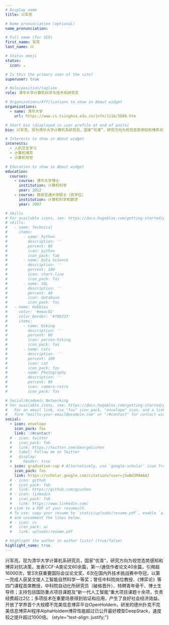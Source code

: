 ```yaml
---
# Display name
title: 兴军亮

# Name pronunciation (optional)
name_pronunciation: 

# Full name (for SEO)
first_name: 军亮
last_name: 兴

# Status emoji
status:
  icon: ☕️

# Is this the primary user of the site?
superuser: true

# Role/position/tagline
role: 清华大学计算机科学与技术系研究员

# Organizations/Affiliations to show in About widget
organizations:
  - name: 清华大学
    url: https://www.cs.tsinghua.edu.cn/info/1116/5088.htm

# Short bio (displayed in user profile at end of posts)
bio: 兴军亮，现为清华大学计算机系研究员，国家“优青”，研究方向为视觉态势感知和博弈对抗决策，发表CCF-A类论文60余篇，第一/通信作者论文40余篇，引用超16000次，曾3次获重要国际会议论文奖、6次在国内外技术挑战赛中夺冠，以第一完成人获吴文俊人工智能自然科学一等奖；曾任中科院岗位教授、《博弈论》等四门课程首席教授，中科院自动化所研究员（破格晋升）、特聘青年骨干、博士生导师；主持包括国防重点项目课题及“新一代人工智能”重大项目课题十余项，负责经费超过2亿；多项技术在重要场景得到验证和应用，产生了良好社会经济效益。开放了学界首个大规模不完美信息博弈平台OpenHoldem，研发的德州扑克不完美信息博弈AI程序AlphaHoldem博弈性能超过已公开最好模型DeepStack，速度较之提升超过1000倍。

# Interests to show in About widget
interests:
  - 人机交互学习
  - 计算机博弈
  - 计算机视觉

# Education to show in About widget
education:
  courses:
    - course: 清华大学博士
      institution: 计算机科学
      year: 2012
    - course: 西安交通大学硕士（双学位）
      institution: 计算机科学和数学
      year: 2007

# Skills
# For available icons, see: https://docs.hugoblox.com/getting-started/page-builder/#icons
# skills:
#   - name: Technical
#     items:
#       - name: Python
#         description: ''
#         percent: 80
#         icon: python
#         icon_pack: fab
#       - name: Data Science
#         description: ''
#         percent: 100
#         icon: chart-line
#         icon_pack: fas
#       - name: SQL
#         description: ''
#         percent: 40
#         icon: database
#         icon_pack: fas
#   - name: Hobbies
#     color: '#eeac02'
#     color_border: '#f0bf23'
#     items:
#       - name: Hiking
#         description: ''
#         percent: 60
#         icon: person-hiking
#         icon_pack: fas
#       - name: Cats
#         description: ''
#         percent: 100
#         icon: cat
#         icon_pack: fas
#       - name: Photography
#         description: ''
#         percent: 80
#         icon: camera-retro
#         icon_pack: fas

# Social/Academic Networking
# For available icons, see: https://docs.hugoblox.com/getting-started/page-builder/#icons
#   For an email link, use "fas" icon pack, "envelope" icon, and a link in the
#   form "mailto:your-email@example.com" or "/#contact" for contact widget.
social:
  - icon: envelope
    icon_pack: fas
    link: '/#contact'
  # - icon: twitter
  #   icon_pack: fab
  #   link: https://twitter.com/GeorgeCushen
  #   label: Follow me on Twitter
  #   display:
  #     header: true
  - icon: graduation-cap # Alternatively, use `google-scholar` icon from `ai` icon pack
    icon_pack: fas
    link: https://scholar.google.com/citations?user=jSwNd3MAAAAJ
  # - icon: github
  #   icon_pack: fab
  #   link: https://github.com/gcushen
  # - icon: linkedin
  #   icon_pack: fab
  #   link: https://www.linkedin.com/
  # Link to a PDF of your resume/CV.
  # To use: copy your resume to `static/uploads/resume.pdf`, enable `ai` icons in `params.yaml`,
  # and uncomment the lines below.
  # - icon: cv
  #   icon_pack: ai
  #   link: uploads/resume.pdf

# Highlight the author in author lists? (true/false)
highlight_name: true
---
```


兴军亮，现为清华大学计算机系研究员，国家“优青”，研究方向为视觉态势感知和博弈对抗决策，发表CCF-A类论文60余篇，第一/通信作者论文40余篇，引用超16000次，曾3次获重要国际会议论文奖、6次在国内外技术挑战赛中夺冠，以第一完成人获吴文俊人工智能自然科学一等奖；曾任中科院岗位教授、《博弈论》等四门课程首席教授，中科院自动化所研究员（破格晋升）、特聘青年骨干、博士生导师；主持包括国防重点项目课题及“新一代人工智能”重大项目课题十余项，负责经费超过2亿；多项技术在重要场景得到验证和应用，产生了良好社会经济效益。开放了学界首个大规模不完美信息博弈平台OpenHoldem，研发的德州扑克不完美信息博弈AI程序AlphaHoldem博弈性能超过已公开最好模型DeepStack，速度较之提升超过1000倍。
{style="text-align: justify;"}
